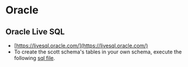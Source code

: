 # Oracle

## Oracle Live SQL
- [https://livesql.oracle.com/](https://livesql.oracle.com/)
- To create the scott schema's tables in your own schema, execute the following [sql file](./scott.sql).